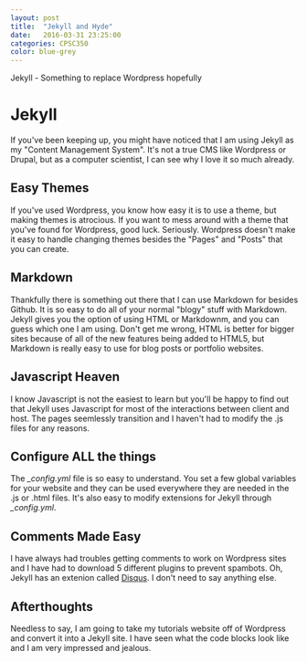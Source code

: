 ```yaml
---
layout: post
title:  "Jekyll and Hyde"
date:   2016-03-31 23:25:00
categories: CPSC350
color: blue-grey
---
```


Jekyll - Something to replace Wordpress hopefully

# Jekyll

If you've been keeping up, you might have noticed that I am using Jekyll as my "Content Management System". It's not a true CMS like Wordpress or Drupal, but as a computer scientist, I can see why I love it so much already.

## Easy Themes

If you've used Wordpress, you know how easy it is to use a theme, but making themes is atrocious. If you want to mess around with a theme that you've found for Wordpress, good luck. Seriously. Wordpress doesn't make it easy to handle changing themes besides the "Pages" and "Posts" that you can create.

## Markdown

Thankfully there is something out there that I can use Markdown for besides Github. It is so easy to do all of your normal "blogy" stuff with Markdown. Jekyll gives you the option of using HTML or Markdownm, and you can guess which one I am using. Don't get me wrong, HTML is better for bigger sites because of all of the new features being added to HTML5, but Markdown is really easy to use for blog posts or portfolio websites.

## Javascript Heaven

I know Javascript is not the easiest to learn but you'll be happy to find out that Jekyll uses Javascript for most of the interactions between client and host. The pages seemlessly transition and I haven't had to modify the .js files for any reasons.

## Configure ALL the things

The *_config.yml* file is so easy to understand. You set a few global variables for your website and they can be used everywhere they are needed in the .js or .html files. It's also easy to modify extensions for Jekyll through *_config.yml*.

## Comments Made Easy

I have always had troubles getting comments to work on Wordpress sites and I have had to download 5 different plugins to prevent spambots. Oh, Jekyll has an extenion called [Disqus]. I don't need to say anything else.

## Afterthoughts

Needless to say, I am going to take my tutorials website off of Wordpress and convert it into a Jekyll site. I have seen what the code blocks look like and I am very impressed and jealous.

[Disqus]: https://disqus.com/
